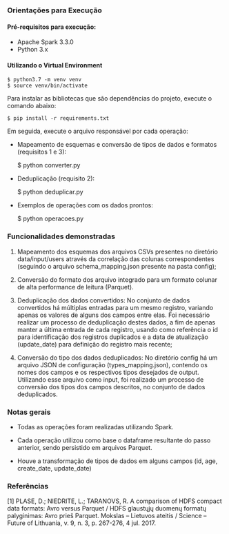 
### Orientações para Execução

#### Pré-requisitos para execução:
* Apache Spark 3.3.0
* Python 3.x

#### Utilizando o Virtual Environment

    $ python3.7 -m venv venv
    $ source venv/bin/activate

Para instalar as bibliotecas que são dependências do projeto, execute o comando abaixo:

    $ pip install -r requirements.txt
    
Em seguida, execute o arquivo responsável por cada operação:

* Mapeamento de esquemas e conversão de tipos de dados e formatos (requisitos 1 e 3):
   
    $ python converter.py
    
* Deduplicação (requisito 2):

    $ python deduplicar.py

* Exemplos de operações com os dados prontos:
    
    $ python operacoes.py

### Funcionalidades demonstradas

1. Mapeamento dos esquemas dos arquivos CSVs presentes no diretório data/input/users através da correlação das colunas correspondentes (seguindo o arquivo schema_mapping.json presente na pasta config);

2. Conversão do formato dos arquivo integrado para um formato colunar de alta performance de leitura (Parquet).

3. Deduplicação dos dados convertidos: No conjunto de dados convertidos há múltiplas entradas para um mesmo registro, variando apenas os valores de alguns dos campos entre elas. Foi necessário realizar um processo de deduplicação destes dados, a fim de apenas manter a última entrada de cada registro, usando como referência o id para identificação dos registros duplicados e a data de atualização (update_date) para definição do registro mais recente;

4. Conversão do tipo dos dados deduplicados: No diretório config há um arquivo JSON de configuração (types_mapping.json), contendo os nomes dos campos e os respectivos tipos desejados de output. Utilizando esse arquivo como input, foi realizado um processo de conversão dos tipos dos campos descritos, no conjunto de dados deduplicados.

### Notas gerais
- Todas as operações foram realizadas utilizando Spark.

- Cada operação utilizou como base o dataframe resultante do passo anterior, sendo persistido em arquivos Parquet.

- Houve a transformação de tipos de dados em alguns campos (id, age, create_date, update_date)

### Referências

[1] PLASE, D.; NIEDRITE, L.; TARANOVS, R. A comparison of HDFS compact data formats: Avro versus Parquet / HDFS glaustųjų duomenų formatų palyginimas: Avro prieš Parquet. Mokslas – Lietuvos ateitis / Science – Future of Lithuania, v. 9, n. 3, p. 267-276, 4 jul. 2017.


